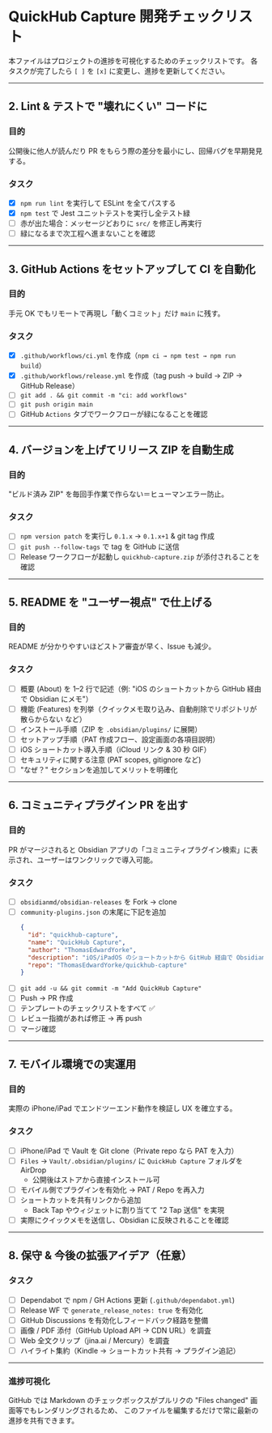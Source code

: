 # QuickHub Capture 開発チェックリスト

本ファイルはプロジェクトの進捗を可視化するためのチェックリストです。
各タスクが完了したら `[ ]` を `[x]` に変更し、進捗を更新してください。

---

## 2. Lint & テストで "壊れにくい" コードに

### 目的
公開後に他人が読んだり PR をもらう際の差分を最小にし、回帰バグを早期発見する。

### タスク
- [x] `npm run lint` を実行して ESLint を全てパスする
- [x] `npm test` で Jest ユニットテストを実行し全テスト緑
- [ ] 赤が出た場合：メッセージどおりに `src/` を修正し再実行
- [ ] 緑になるまで次工程へ進まないことを確認

---

## 3. GitHub Actions をセットアップして CI を自動化

### 目的
手元 OK でもリモートで再現し「動くコミット」だけ `main` に残す。

### タスク
- [x] `.github/workflows/ci.yml` を作成（`npm ci → npm test → npm run build`）
- [x] `.github/workflows/release.yml` を作成（tag push → build → ZIP → GitHub Release）
- [ ] `git add . && git commit -m "ci: add workflows"`
- [ ] `git push origin main`
- [ ] GitHub `Actions` タブでワークフローが緑になることを確認

---

## 4. バージョンを上げてリリース ZIP を自動生成

### 目的
"ビルド済み ZIP" を毎回手作業で作らない＝ヒューマンエラー防止。

### タスク
- [ ] `npm version patch` を実行し `0.1.x` → `0.1.x+1` & git tag 作成
- [ ] `git push --follow-tags` で tag を GitHub に送信
- [ ] Release ワークフローが起動し `quickhub-capture.zip` が添付されることを確認

---

## 5. README を "ユーザー視点" で仕上げる

### 目的
README が分かりやすいほどストア審査が早く、Issue も減少。

### タスク
- [ ] 概要 (About) を 1–2 行で記述（例: "iOS のショートカットから GitHub 経由で Obsidian にメモ"）
- [ ] 機能 (Features) を列挙（クイックメモ取り込み、自動削除でリポジトリが散らからない など）
- [ ] インストール手順（ZIP を `.obsidian/plugins/` に展開）
- [ ] セットアップ手順（PAT 作成フロー、設定画面の各項目説明）
- [ ] iOS ショートカット導入手順（iCloud リンク & 30 秒 GIF）
- [ ] セキュリティに関する注意 (PAT scopes, gitignore など)
- [ ] "なぜ？" セクションを追加してメリットを明確化

---

## 6. コミュニティプラグイン PR を出す

### 目的
PR がマージされると Obsidian アプリの「コミュニティプラグイン検索」に表示され、ユーザーはワンクリックで導入可能。

### タスク
- [ ] `obsidianmd/obsidian-releases` を Fork → clone
- [ ] `community-plugins.json` の末尾に下記を追加
  ```json
  {
    "id": "quickhub-capture",
    "name": "QuickHub Capture",
    "author": "ThomasEdwardYorke",
    "description": "iOS/iPadOS のショートカットから GitHub 経由で Obsidian Vault にクイックメモを取り込む",
    "repo": "ThomasEdwardYorke/quickhub-capture"
  }
  ```
- [ ] `git add -u && git commit -m "Add QuickHub Capture"`
- [ ] Push → PR 作成
- [ ] テンプレートのチェックリストをすべて ✅
- [ ] レビュー指摘があれば修正 → 再 push
- [ ] マージ確認

---

## 7. モバイル環境での実運用

### 目的
実際の iPhone/iPad でエンドツーエンド動作を検証し UX を確立する。

### タスク
- [ ] iPhone/iPad で Vault を Git clone（Private repo なら PAT を入力）
- [ ] `Files` → `Vault/.obsidian/plugins/` に `QuickHub Capture` フォルダを AirDrop
  - 公開後はストアから直接インストール可
- [ ] モバイル側でプラグインを有効化 → PAT / Repo を再入力
- [ ] ショートカットを共有リンクから追加
  - Back Tap やウィジェットに割り当てて "2 Tap 送信" を実現
- [ ] 実際にクイックメモを送信し、Obsidian に反映されることを確認

---

## 8. 保守 & 今後の拡張アイデア（任意）

### タスク
- [ ] Dependabot で npm / GH Actions 更新 (`.github/dependabot.yml`)
- [ ] Release WF で `generate_release_notes: true` を有効化
- [ ] GitHub Discussions を有効化しフィードバック経路を整備
- [ ] 画像 / PDF 添付（GitHub Upload API → CDN URL）を調査
- [ ] Web 全文クリップ（jina.ai / Mercury）を調査
- [ ] ハイライト集約（Kindle → ショートカット共有 → プラグイン追記）

---

### 進捗可視化

GitHub では Markdown のチェックボックスがプルリクの "Files changed" 画面等でもレンダリングされるため、
このファイルを編集するだけで常に最新の進捗を共有できます。
